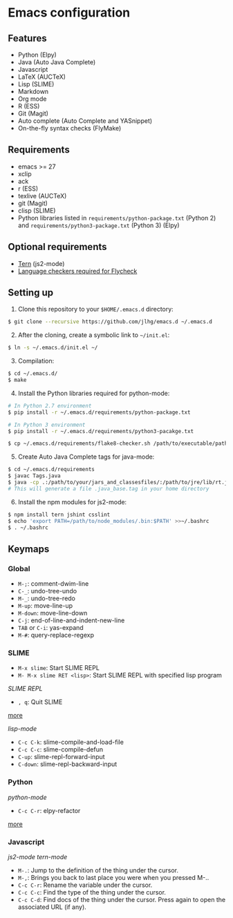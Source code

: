 # Emacs configuration

## Features

* Python (Elpy)
* Java (Auto Java Complete)
* Javascript
* LaTeX (AUCTeX)
* Lisp (SLIME)
* Markdown
* Org mode
* R (ESS)
* Git (Magit)
* Auto complete (Auto Complete and YASnippet)
* On-the-fly syntax checks (FlyMake)

## Requirements

* emacs >= 27
* xclip
* ack
* r (ESS)
* texlive (AUCTeX)
* git (Magit)
* clisp (SLIME)
* Python libraries listed in `requirements/python-package.txt` (Python 2)
and `requirements/python3-package.txt` (Python 3) (Elpy)

## Optional requirements

* [Tern](http://ternjs.net/) (js2-mode)
* [Language checkers required for Flycheck](http://flycheck.readthedocs.org/en/latest/guide/languages.html)

## Setting up

1. Clone this repository to your `$HOME/.emacs.d` directory:

```bash
$ git clone --recursive https://github.com/jlhg/emacs.d ~/.emacs.d
```

2. After the cloning, create a symbolic link to `~/init.el`:

```bash
$ ln -s ~/.emacs.d/init.el ~/
```

3. Compilation:

```bash
$ cd ~/.emacs.d/
$ make
```

4. Install the Python libraries required for python-mode:

```bash
# In Python 2.7 environment
$ pip install -r ~/.emacs.d/requirements/python-package.txt

# In Python 3 environment
$ pip install -r ~/.emacs.d/requirements/python3-pacakge.txt

$ cp ~/.emacs.d/requirements/flake8-checker.sh /path/to/executable/path
```

5. Create Auto Java Complete tags for java-mode:

```bash
$ cd ~/.emacs.d/requirements
$ javac Tags.java
$ java -cp .:/path/to/your/jars_and_classesfiles/:/path/to/jre/lib/rt.jar Tags
# This will generate a file .java_base.tag in your home directory
```

6. Install the npm modules for js2-mode:

```bash
$ npm install tern jshint csslint
$ echo 'export PATH=/path/to/node_modules/.bin:$PATH' >>~/.bashrc
$ . ~/.bashrc
```

## Keymaps

### Global

* `M-;`: comment-dwim-line
* `C-_`: undo-tree-undo
* `M-_`: undo-tree-redo
* `M-up`: move-line-up
* `M-down`: move-line-down
* `C-j`: end-of-line-and-indent-new-line
* `TAB` or `C-i`: yas-expand
* `M-#`: query-replace-regexp

### SLIME

* `M-x slime`: Start SLIME REPL
* `M- M-x slime RET <lisp>`: Start SLIME REPL with specified lisp program

*SLIME REPL*

* `, q`: Quit SLIME

[more](http://common-lisp.net/project/slime/doc/html/REPL.html#REPL)

*lisp-mode*

* `C-c C-k`: slime-compile-and-load-file
* `C-c C-c`: slime-compile-defun
* `C-up`: slime-repl-forward-input
* `C-down`: slime-repl-backward-input


### Python

*python-mode*

* `C-c C-r`: elpy-refactor

[more](https://github.com/jorgenschaefer/elpy/wiki/Keybindings)

### Javascript

*js2-mode* *tern-mode*

* `M-.`: Jump to the definition of the thing under the cursor.
* `M-,`: Brings you back to last place you were when you pressed M-..
* `C-c C-r`: Rename the variable under the cursor.
* `C-c C-c`: Find the type of the thing under the cursor.
* `C-c C-d`: Find docs of the thing under the cursor. Press again to open the associated URL (if any).
